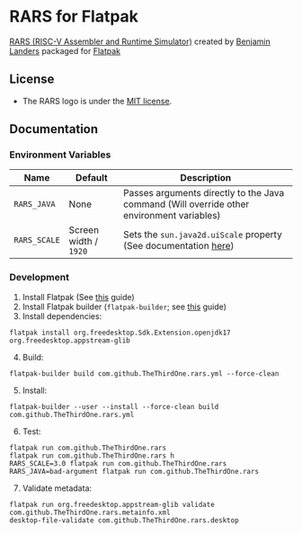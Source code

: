 # RARS for Flatpak

[RARS (RISC-V Assembler and Runtime Simulator)](https://github.com/TheThirdOne/rars) created by [Benjamin Landers](https://github.com/TheThirdOne) packaged for [Flatpak](https://flatpak.org)

## License

* The RARS logo is under the [MIT license](https://github.com/TheThirdOne/rars/blob/master/License.txt).

## Documentation

### Environment Variables

Name | Default | Description
--- | --- | ---
`RARS_JAVA` | None | Passes arguments directly to the Java command (Will override other environment variables)
`RARS_SCALE` | Screen width / `1920` | Sets the `sun.java2d.uiScale` property (See documentation [here](https://news.kynosarges.org/2019/03/24/swing-high-dpi-properties/))

### Development
1. Install Flatpak (See [this](https://flatpak.org/setup/) guide)
2. Install Flatpak builder (`flatpak-builder`; see [this](https://docs.flatpak.org/en/latest/first-build.html) guide)
3. Install dependencies:
```shell
flatpak install org.freedesktop.Sdk.Extension.openjdk17 org.freedesktop.appstream-glib 
```
4. Build:
```shell
flatpak-builder build com.github.TheThirdOne.rars.yml --force-clean
```
5. Install:
```shell
flatpak-builder --user --install --force-clean build com.github.TheThirdOne.rars.yml
```
6. Test:
```shell
flatpak run com.github.TheThirdOne.rars
flatpak run com.github.TheThirdOne.rars h
RARS_SCALE=3.0 flatpak run com.github.TheThirdOne.rars
RARS_JAVA=bad-argument flatpak run com.github.TheThirdOne.rars
```
7. Validate metadata:
```shell
flatpak run org.freedesktop.appstream-glib validate com.github.TheThirdOne.rars.metainfo.xml
desktop-file-validate com.github.TheThirdOne.rars.desktop
```